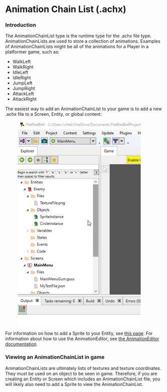 # Animation Chain List (.achx)

### Introduction

The AnimationChainList type is the runtime type for the .achx file type. AnimationChainLists are used to store a collection of animations. Examples of AnimationChainLists might be all of the animations for a Player in a platformer game, such as:

* WalkLeft
* WalkRight
* IdleLeft
* IdleRight
* JumpLeft
* JumpRight
* AttackLeft
* AttackRight

The easiest way to add an AnimationChainList to your game is to add a new .achx file to a Screen, Entity, or global content:

<figure><img src="../../../.gitbook/assets/2016-01-20_16_19_33.gif" alt=""><figcaption></figcaption></figure>

For information on how to add a Sprite to your Entity, see [this page](../../objects/object-types/glue-reference-sprite.md). For information about how to use the AnimationEditor, see [the AnimationEditor documentation](../../../glue-gluevault-component-pages-animationeditor-plugin/).

### Viewing an AnimationChainList in game

AnimationChainLists are ultimately lists of textures and texture coordinates. They must be used on an object to be seen in game. Therefore, if you are creating an Entity or Screen which includes an AnimationChainList file, you will likely also need to add a Sprite to view the AnimationChainList.
